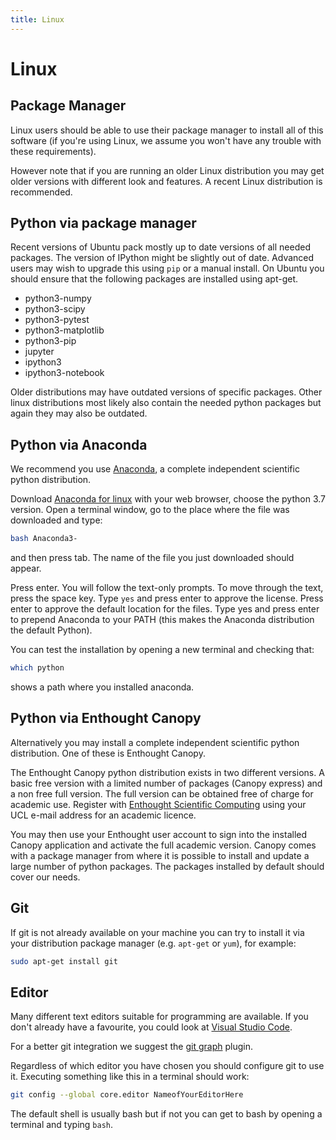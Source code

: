 ```yaml
---
title: Linux
---
```


Linux
=====

Package Manager
---------------

Linux users should be able to use their package manager to install all of this software (if you're
using Linux, we assume you won't have any trouble with these requirements).

However note that if you are running an older Linux distribution you may get older versions with
different look and features.  A recent Linux distribution is recommended.

Python via package manager
--------------------------

Recent versions of Ubuntu pack mostly up to date versions of all needed
packages. The version of IPython might be slightly out of date. Advanced users may wish to upgrade
this using ```pip``` or a manual install. On Ubuntu you should ensure that the following packages
are installed using apt-get.

*  python3-numpy
*  python3-scipy
*  python3-pytest
*  python3-matplotlib
*  python3-pip
*  jupyter
*  ipython3
*  ipython3-notebook

Older distributions may have outdated versions of specific packages.
Other linux distributions most likely also contain the needed python packages but again
they may also be outdated.

Python via Anaconda
-----------------------

We recommend you use [Anaconda](https://anaconda.org/), a complete independent scientific python distribution.

Download [Anaconda for linux](https://www.anaconda.com/download/#linux) with your web browser, choose
the python 3.7 version.  Open a terminal window, go to the place where the file was downloaded  and type:

```bash
bash Anaconda3-
```

and then press tab. The name of the file you just downloaded should appear.

Press enter. You will follow the text-only prompts. To move through the text,
press the space key. Type `yes` and press enter to approve the license. Press
enter to approve the default location for the files. Type yes and press
enter to prepend Anaconda to your PATH (this makes the Anaconda distribution
the default Python).

You can test the installation by opening a new terminal and checking that:

```bash
which python
```

shows a path where you installed anaconda.


Python via Enthought Canopy
---------------------------

Alternatively you may install a complete independent scientific python distribution. One of these is
Enthought Canopy.

The Enthought Canopy python distribution exists in two different versions. A basic free version with
a limited number of packages (Canopy express) and a non free full version. The full version can be
obtained free of charge for academic use. Register with
[Enthought Scientific Computing](https://enthought.com/products/canopy/academic/) using your UCL
e-mail address for an academic licence.

You may then use your Enthought user account to sign into the installed Canopy application and
activate the full academic version. Canopy comes with a package manager from where it is possible to
install and update a large number of python packages. The packages installed by default should cover
our needs.

Git
---

If git is not already available on your machine you can try to install it via your distribution
package manager (e.g. `apt-get` or `yum`), for example:

``` bash
sudo apt-get install git
```

Editor
------

Many different text editors suitable for programming are available.  If you don't already have a
favourite, you could look at [Visual Studio Code](https://code.visualstudio.com/).

For a better git integration we suggest the [git
graph](https://marketplace.visualstudio.com/items?itemName=mhutchie.git-graph)
plugin.

Regardless of which editor you have chosen you should configure git to use it. Executing something
like this in a terminal should work:

``` bash
git config --global core.editor NameofYourEditorHere
```

The default shell is usually bash but if not you can get to bash by opening a terminal and typing
`bash`.
